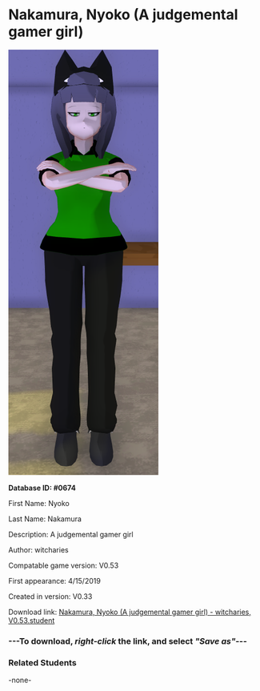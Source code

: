 # Nakamura, Nyoko (A judgemental gamer girl)

<img src="../../Files/Images/Nakamura, Nyoko (A judgemental gamer girl).png" title="Nakamura, Nyoko (A judgemental gamer girl) - witcharies, V0.53">

**Database ID: #0674**

First Name: Nyoko

Last Name: Nakamura

Description: A judgemental gamer girl

Author: witcharies

Compatable game version: V0.53

First appearance: 4/15/2019

Created in version: V0.33

Download link: <a href="https://raw.githubusercontent.com/Arbiter1223/Daigaku-Gurashi-Custom-Students/master/Files/Student%20Files/Nakamura%2C%20Nyoko%20(A%20judgemental%20gamer%20girl)%20-%20witcharies%2C%20V0.53.student">Nakamura, Nyoko (A judgemental gamer girl) - witcharies, V0.53.student</a>

### ---**To download, _right-click_ the link, and select _"Save as"_**---

### Related Students

-none-
